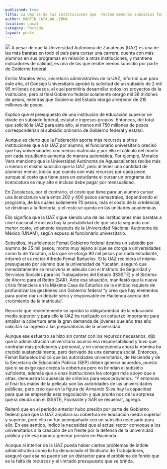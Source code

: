 ```yaml
---
published: true
title: La UAZ es de las instituciones que  recibe menores subsidios federales
author: MARTIN CATALAN LERMA
location: Local
category: Portada
layout: posts
---
```


![](http://i.imgur.com/MWMT7Aym.jpg)
A pesar de que la Universidad Autónoma de Zacatecas (UAZ) es una de las más baratas en todo el país para cursar una carrera, cuenta con más alumnos en sus programas en relación a otras instituciones, y mantiene indicadores de calidad, es una de las que recibe menos subsidio por parte de Gobierno federal.

Emilio Morales Vera, secretario administrativo de la UAZ, informó que para este año, el Consejo Universitario aprobó la solicitud de un subsidio de 2 mil 95 millones de pesos, el cual permitiría desarrollar todos los proyectos de la institución, pero al final Gobierno federal solamente otorgó mil 38 millones de pesos, mientras que Gobierno del Estado otorgó alrededor de 215 millones de pesos.

Explicó que el presupuesto de una institución de educación superior se divide en subsidio federal, estatal e ingresos propios. Entonces, del total que solicitó la UAZ para este año, al menos mil 750 millones de pesos corresponderían al subsidio ordinario de Gobierno federal y estatal.

Aunque es cierto que la Federación aporta más recursos a otras instituciones que a la UAZ por alumno, el funcionario universitario precisó que hay universidades con menos matrícula y por ello el cálculo del monto por cada estudiante aumenta de manera automática.
Por ejemplo, Morales Vera mencionó que la Universidad Autónoma de Aguascalientes recibe más o menos el mismo subsidio que la UAZ, pero al tener una cantidad de alumnos menor, indica que cuenta con más recursos por cada joven, aunque el costo que tiene para un estudiante el cursar un programa de licenciatura es muy alto e incluso debe pagar por mensualidad.

En Zacatecas, por el contrario, el costo que tiene para un alumno cursar una licenciatura varía entre 200 y 400 pesos semestrales, dependiendo el programa, de los cuales solamente 70 pesos, más el costo de la credencial, se destinan a la Rectoría, y el resto se queda en las unidades académicas.

Ello significa que la UAZ sigue siendo una de las instituciones más baratas a nivel nacional e incluso hay la probabilidad de que sea la segunda con menor costo, solamente después de la Universidad Nacional Autónoma de México (UNAM), según expuso el funcionario universitario.

Subsidios, insuficientes: Femat 
Gobierno federal destina un subsidio por alumno de 35 mil pesos, monto muy lejano al que se otorga a universidades como la de Yucatán, a las que se otorga 90 mil pesos por cada estudiante, informó el ex rector Alfredo Femat Bañuelos.
Si la UAZ recibiera el mismo presupuesto por alumno que la universidad de Yucatán, aseguró que inmediatamente se resolvería el adeudo con el Instituto de Seguridad y Servicios Sociales para los Trabajadores del Estado (ISSSTE) y el Sistema de Ahorro para el Retiro (SAR).
Ante esa situación, manifestó que la nueva crisis financiera en la Máxima Casa de Estudios de la entidad requiere de profundizar las gestiones con Gobierno federal “y creo que hay elementos para poder dar un debate serio y responsable en Hacienda acerca del crecimiento de la matrícula”.

Recordó que recientemente se aprobó la obligatoriedad de la educación media superior y para ello la UAZ ha realizado un esfuerzo importante para ampliar la cobertura ante la gran demanda de jóvenes que año tras año solicitan su ingreso a las preparatorias de la universidad.

Aunque ese esfuerzo se hizo sin contar con los recursos necesarios, dijo que la administración universitaria asumió esa responsabilidad y tuvo que contratar más profesores y personal, y en consecuencia ahora la nómina ha crecido sustancialmente, pero derivado de una demanda social.
Entonces, Femat Bañuelos indicó que las autoridades universitarias, de Hacienda y de la Secretaría de Educación Pública (SEP) deben generar acuerdos, puesto que si se exige que crezca la cobertura pero no brindan el subsidio suficiente, además que a unas instituciones les otorgan más apoyo que a otras, demuestra la ausencia de criterios para esos proyectos.
“Y entonces al final los malos de la película son las autoridades de las universidades públicas, pero creo que en la figura de Armando Silva hay la capacidad para que se emprenda esta negociación y que pronto nos dé la sorpresa que la deuda con el ISSSTE, Fovissste y SAR se resuelva”, agregó.

Reiteró que en el periodo anterior hubo presión por parte de Gobierno federal para que la UAZ ampliara su cobertura en educación media superior y superior, pero ello no fue acompañado con un subsidio necesario para ello.
En ese sentido, indicó la necesidad que el actual rector convoque a los universitarios a la creación de un frente por la defensa de la universidad pública y de esa manera generar presión en Hacienda.

Aunque al interior de la UAZ pueda haber ciertos problemas de índole administrativo como lo ha denunciado el Sindicato de Trabajadores, aseguró que esa no puede ser un distractor para el problema de fondo que es la falta de recursos y el limitado presupuesto que se brinda.
